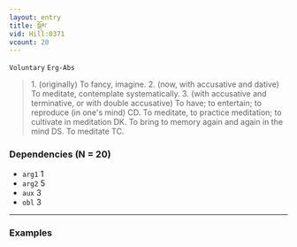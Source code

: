 ```yaml
---
layout: entry
title: སྒོམ་
vid: Hill:0371
vcount: 20
---
```

`Voluntary` `Erg-Abs`
> 1\.
 (originally) To fancy, imagine\.
 2\.
 (now, with accusative and dative) To meditate, contemplate systematically\.
 3\.
 (with accusative and terminative, or with double accusative) To have; to entertain; to reproduce (in one's mind) CD\.
 To meditate, to practice meditation; to cultivate in meditation DK\.
To bring to memory again and again in the mind DS\.
 To meditate TC\.

### Dependencies (N = 20)
* `arg1` 1
* `arg2` 5
* `aux` 3
* `obl` 3

---

### Examples



